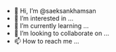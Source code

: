 - 👋 Hi, I’m @saeksankhamsan
- 👀 I’m interested in ...
- 🌱 I’m currently learning ...
- 💞️ I’m looking to collaborate on ...
- 📫 How to reach me ...

<!---
saeksankhamsan/saeksankhamsan is a ✨ special ✨ repository because its `README.md` (this file) appears on your GitHub profile.
You can click the Preview link to take a look at your changes.
--->
